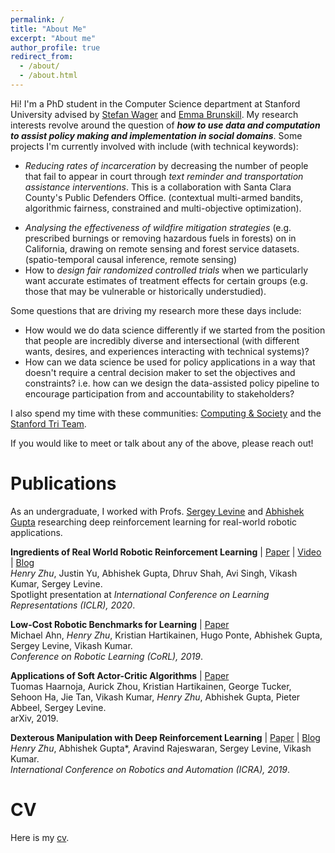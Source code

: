 ```yaml
---
permalink: /
title: "About Me"
excerpt: "About me"
author_profile: true
redirect_from: 
  - /about/
  - /about.html
---
```


Hi! I'm a PhD student in the Computer Science department at Stanford University advised by [Stefan Wager](https://web.stanford.edu/~swager/index.html) and [Emma Brunskill](https://cs.stanford.edu/people/ebrun/). My research interests revolve around the question of **_how to use data and computation to assist  policy making and implementation in social domains_**. Some projects I'm currently involved with include (with technical keywords):
- _Reducing rates of incarceration_ by decreasing the number of people that fail to appear in court through _text reminder and transportation assistance interventions_. This is a collaboration with Santa Clara County's Public Defenders Office. (contextual multi-armed bandits, algorithmic fairness, constrained and multi-objective optimization).
<!-- -  to to help people get to pretrial hearings by offering transportation assistance. On the technical side we're using contextual bandits which are budget contrained and optimizing for multiple objectives (expected reward and fairness across protected groups). -->
- _Analysing the effectiveness of wildfire mitigation strategies_ (e.g. prescribed burnings or removing hazardous fuels in forests) on in California, drawing on remote sensing and forest service datasets. (spatio-temporal causal inference, remote sensing)
- How to _design fair randomized controlled trials_ when we particularly want accurate estimates of treatment effects for certain groups (e.g. those that may be vulnerable or historically understudied).

Some questions that are driving my research more these days include:
- How would we do data science differently if we started from the position that people are incredibly diverse and intersectional (with different wants, desires, and experiences interacting with technical systems)?
- How can we data science be used for policy applications in a way that doesn't require a central decision maker to set the objectives and constraints? i.e. how can we design the data-assisted policy pipeline to encourage participation from and accountability to stakeholders?

I also spend my time with these communities: [Computing & Society](https://stanford-cscs.github.io/) and the [Stanford Tri Team](https://www.stanfordtriathlon.com/).

If you would like to meet or talk about any of the above, please reach out!

Publications
=====

As an undergraduate, I worked with Profs. [Sergey Levine](http://people.eecs.berkeley.edu/~svlevine/) and [Abhishek Gupta](https://abhishekunique.github.io/) researching deep reinforcement learning for real-world robotic applications.

**Ingredients of Real World Robotic Reinforcement Learning** | [Paper](https://arxiv.org/abs/2004.12570) | [Video](https://iclr.cc/virtual_2020/poster_rJe2syrtvS.html) | [Blog](https://bair.berkeley.edu/blog/2020/04/27/ingredients/)  
_Henry Zhu_, Justin Yu, Abhishek Gupta, Dhruv Shah, Avi Singh, Vikash Kumar, Sergey Levine.  
Spotlight presentation at _International Conference on Learning Representations (ICLR), 2020_. 


**Low-Cost Robotic Benchmarks for Learning** | [Paper](https://arxiv.org/abs/1909.11639)  
Michael Ahn, _Henry Zhu_, Kristian Hartikainen, Hugo Ponte, Abhishek Gupta, Sergey Levine, Vikash Kumar.  
_Conference on Robotic Learning (CoRL), 2019_.


**Applications of Soft Actor-Critic Algorithms** | [Paper](https://arxiv.org/abs/1812.05905)  
Tuomas Haarnoja, Aurick Zhou, Kristian Hartikainen, George Tucker, Sehoon Ha, Jie Tan, Vikash Kumar, _Henry Zhu_, Abhishek Gupta, Pieter Abbeel, Sergey Levine.  
arXiv, 2019.


**Dexterous Manipulation with Deep Reinforcement Learning** | [Paper](https://arxiv.org/abs/1810.06045) | [Blog](https://bair.berkeley.edu/blog/2018/08/31/dexterous-manip/)  
_Henry Zhu_, Abhishek Gupta*, Aravind Rajeswaran, Sergey Levine, Vikash Kumar.  
_International Conference on Robotics and Automation (ICRA), 2019_.

CV
====
Here is my [cv](https://ryzhu.github.io/files/cv.pdf).

